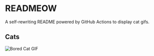 # READMEOW

A self-rewriting README powered by GitHub Actions to display cat gifs.

## Cats

![Bored Cat GIF](https://media4.giphy.com/media/v1.Y2lkPTlhY2QwMmRhN2dzamFlNjh5MDVreDcxaTVwYmZndHl6aHBodDIxMGRvamJoMnlwcCZlcD12MV9naWZzX3NlYXJjaCZjdD1n/mlvseq9yvZhba/200.gif)
